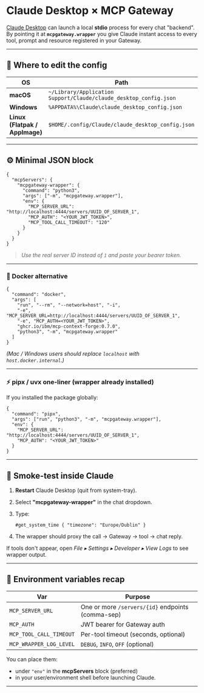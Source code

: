 # Claude Desktop × MCP Gateway

[Claude Desktop](https://www.anthropic.com/index/claude-desktop) can launch a local **stdio**
process for every chat "backend".
By pointing it at **`mcpgateway.wrapper`** you give Claude instant access to every tool,
prompt and resource registered in your Gateway.

---

## 📂 Where to edit the config

| OS | Path |
|----|------|
| **macOS** | `~/Library/Application Support/Claude/claude_desktop_config.json` |
| **Windows** | `%APPDATA%\Claude\claude_desktop_config.json` |
| **Linux (Flatpak / AppImage)** | `$HOME/.config/Claude/claude_desktop_config.json` |

---

## ⚙️ Minimal JSON block

```jsonc
{
  "mcpServers": {
    "mcpgateway-wrapper": {
      "command": "python3",
      "args": ["-m", "mcpgateway.wrapper"],
      "env": {
        "MCP_SERVER_URL": "http://localhost:4444/servers/UUID_OF_SERVER_1",
        "MCP_AUTH": "<YOUR_JWT_TOKEN>",
        "MCP_TOOL_CALL_TIMEOUT": "120"
      }
    }
  }
}
```

> *Use the real server ID instead of `1` and paste your bearer token.*

---

### 🐳 Docker alternative

```jsonc
{
  "command": "docker",
  "args": [
    "run", "--rm", "--network=host", "-i",
    "-e", "MCP_SERVER_URL=http://localhost:4444/servers/UUID_OF_SERVER_1",
    "-e", "MCP_AUTH=<YOUR_JWT_TOKEN>",
    "ghcr.io/ibm/mcp-context-forge:0.7.0",
    "python3", "-m", "mcpgateway.wrapper"
  ]
}
```

*(Mac / Windows users should replace `localhost` with `host.docker.internal`.)*

---

### ⚡ pipx / uvx one-liner (wrapper already installed)

If you installed the package globally:

```jsonc
{
  "command": "pipx",
  "args": ["run", "python3", "-m", "mcpgateway.wrapper"],
  "env": {
    "MCP_SERVER_URL": "http://localhost:4444/servers/UUID_OF_SERVER_1",
    "MCP_AUTH": "<YOUR_JWT_TOKEN>"
  }
}
```

---

## 🧪 Smoke-test inside Claude

1. **Restart** Claude Desktop (quit from system-tray).
2. Select **"mcpgateway-wrapper"** in the chat dropdown.
3. Type:

   ```
   #get_system_time { "timezone": "Europe/Dublin" }
   ```
4. The wrapper should proxy the call → Gateway → tool → chat reply.

If tools don't appear, open *File ▸ Settings ▸ Developer ▸ View Logs* to see wrapper output.

---

## 🔑 Environment variables recap

| Var                       | Purpose                                           |
| ------------------------- | ------------------------------------------------- |
| `MCP_SERVER_URL` | One or more `/servers/{id}` endpoints (comma-sep) |
| `MCP_AUTH`          | JWT bearer for Gateway auth                       |
| `MCP_TOOL_CALL_TIMEOUT`   | Per-tool timeout (seconds, optional)              |
| `MCP_WRAPPER_LOG_LEVEL`   | `DEBUG`, `INFO`, `OFF` (optional)                 |

You can place them:

* under `"env"` in the **mcpServers** block (preferred)
* in your user/environment shell before launching Claude.

---
